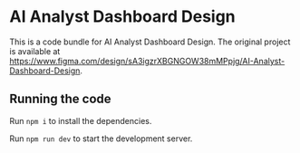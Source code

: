 
  # AI Analyst Dashboard Design

  This is a code bundle for AI Analyst Dashboard Design. The original project is available at https://www.figma.com/design/sA3igzrXBGNGOW38mMPpjg/AI-Analyst-Dashboard-Design.

  ## Running the code

  Run `npm i` to install the dependencies.

  Run `npm run dev` to start the development server.
  